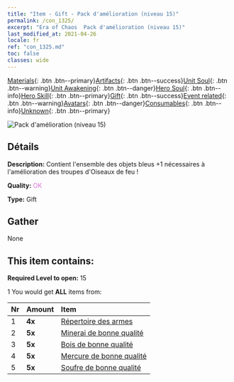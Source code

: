 ```yaml
---
title: "Item - Gift - Pack d'amélioration (niveau 15)"
permalink: /con_1325/
excerpt: "Era of Chaos  Pack d'amélioration (niveau 15)"
last_modified_at: 2021-04-26
locale: fr
ref: "con_1325.md"
toc: false
classes: wide
---
```

 [Materials](/ItemsFR/){: .btn .btn--primary}[Artifacts](/ItemsFR/Artifacts/){: .btn .btn--success}[Unit Soul](/ItemsFR/UnitSoul/){: .btn .btn--warning}[Unit Awakening](/ItemsFR/UnitAwakening/){: .btn .btn--danger}[Hero Soul](/ItemsFR/HeroSoul/){: .btn .btn--info}[Hero Skill](/ItemsFR/HeroSkill/){: .btn .btn--primary}[Gift](/ItemsFR/Gift/){: .btn .btn--success}[Event related](/ItemsFR/Events/){: .btn .btn--warning}[Avatars](/ItemsFR/Avatars/){: .btn .btn--danger}[Consumables](/ItemsFR/Consumables/){: .btn .btn--info}[Unknown](/ItemsFR/Unknown/){: .btn .btn--primary}

 ![Pack d'amélioration (niveau 15)](/images/t/i_906001.png)

## Détails
 **Description:** Contient l'ensemble des objets bleus +1 nécessaires à l'amélioration des troupes d'Oiseaux de feu !

 **Quality:** <span style="color: #DA70D6">OK</span>

 **Type:** Gift

## Gather

  None

## This item contains:

 **Required Level to open:** 15

 1 You would get **ALL** items  from:

  | Nr | Amount |     Item    |
  |:---|:-------|:------------|
  | 1 |  **4x** | [Répertoire des armes](/ItemsFR/mat_18/) |  | 
  | 2 |  **5x** | [Minerai de bonne qualité](/ItemsFR/mat_12/) |  | 
  | 3 |  **5x** | [Bois de bonne qualité](/ItemsFR/mat_13/) |  | 
  | 4 |  **5x** | [Mercure de bonne qualité](/ItemsFR/mat_14/) |  | 
  | 5 |  **5x** | [Soufre de bonne qualité](/ItemsFR/mat_15/) |  | 
